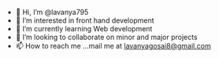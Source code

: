 - 👋 Hi, I’m @lavanya795
- 👀 I’m interested in front hand development
- 🌱 I’m currently learning Web development
- 💞️ I’m looking to collaborate on minor and major projects
- 📫 How to reach me ...mail me at lavanyagosai8@gmail.com

<!---
lavanya795/lavanya795 is a ✨ special ✨ repository because its `README.md` (this file) appears on your GitHub profile.
You can click the Preview link to take a look at your changes.
--->
